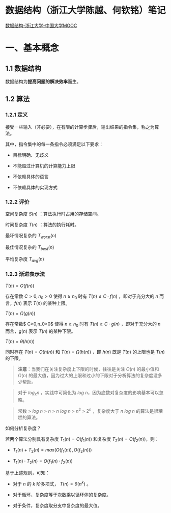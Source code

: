 # 数据结构（浙江大学陈越、何钦铭）笔记

[数据结构-浙江大学-中国大学MOOC](https://www.icourse163.org/course/ZJU-93001)

# 一、基本概念

## 1.1 数据结构

数据结构为**提高问题的解决效率**而生。

## 1.2 算法

### 1.2.1 定义

接受一些输入（非必要），在有限的计算步骤后，输出结果的指令集，称之为算法。

其中，指令集中的每一条指令必须满足以下要求：

- 目标明确、无歧义

- 不能超过计算机的计算能力上限

- 不依赖具体的语言

- 不依赖具体的实现方式

### 1.2.2 评价

空间复杂度 $S(n)$ ：算法执行时占用的存储空间。

时间复杂度 $T(n)$ ：算法的执行耗时。

最坏情况复杂的 $T_{worst}(n)$

最佳情况复杂的 $T_{best}(n)$

平均复杂度 $T_{avg}(n)$

### 1.2.3 渐进表示法

$T(n)=O(f(n))$

存在常数 $C>0,n_0>0$ 使得 $n≥n_0$ 时有 $T(n)≤C·f(n)$ ，即对于充分大的 $n$ 而言，$f(n)$ 表示 $T(n)$ 的某种上限。

$T(n)=Ω(g(n))$

存在常数$ C>0,n_0>0$ 使得 $n≥n_0$ 时有 $T(n)≥C·g(n)$ ，即对于充分大的 $n$ 而言，$g(n)$ 表示 $T(n)$ 的某种下限。

$T(n)=θ(h(n))$

同时存在 $T(n)=O(h(n))$ 和 $T(n)=Ω(h(n))$ ，即 $h(n)$ 既是 $T(n)$ 的上限也是 $T(n)$ 的下限。

> **注意**：当我们在关注复杂度上下限的时候，往往是关注 $O(n)$ 的最小值和 $Ω(n)$ 的最大值，因为过大的上限和过小的下限对于分析算法的复杂度没多少帮助。

> 对于 $log_xn$ ，实践中可简化为 $log\ n$，因为底数对复杂度的影响基本可以忽略。

> 常数 > $log\ n$ > $n$ > $n\ log\ n$ > $n^2$ > $2^n$ ，复杂度大于 $n\ log\ n$ 的算法是很糟糕的算法。

如何分析复杂度？

若两个算法分别具有复杂度 $T_1(n)=O(f_1(n))$ 和复杂度 $T_2(n)=O(f_2(n))$，则：

- $T_1(n)+T_2(n)=max(O(f_1(n)), O(f_2(n)))$

- $T_1(n)·T_2(n)=O(f_1(n)·f_2(n))$

基于上述规则，可知：

- 对于 $n$ 的 $k$ 阶多项式， $T(n)=θ(n^k)$ 。

- 对于循环，复杂度等于次数乘以循环体的复杂度。

- 对于条件，复杂度取分支中复杂度的最大值。
